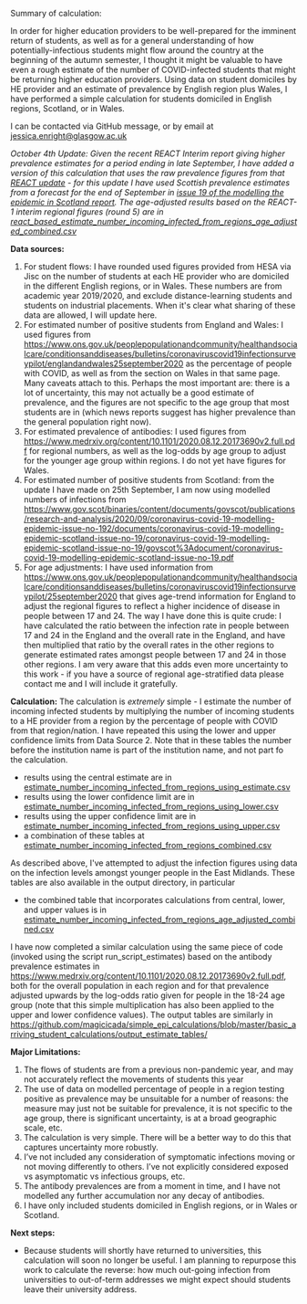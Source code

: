 Summary of calculation:

In order for higher education providers to be well-prepared for the imminent return of students, as well as for a general understanding of how potentially-infectious students might flow around the country at the beginning of the autumn semester, I thought it might be valuable to have even a rough estimate of the number of COVID-infected students that might be returning higher education providers.  Using data on student domiciles by HE provider and an estimate of prevalence by English region plus Wales, I have performed a simple calculation for students domiciled in English regions, Scotland, or in Wales. 

I can be contacted via GitHub message, or by email at jessica.enright@glasgow.ac.uk

*October 4th Update: Given the recent REACT Interim report giving higher prevalence estimates for a period ending in late September, I have added a version of this calculation that uses the raw prevalence figures from that [REACT update](https://www.imperial.ac.uk/media/imperial-college/institute-of-global-health-innovation/REACT1_12345_Interim-(1).pdf) - for this update I have used Scottish prevalence estimates from a forecast for the end of September in [issue 19 of the modelling the epidemic in Scotland report](https://www.gov.scot/publications/coronavirus-covid-19-modelling-epidemic-issue-no-19/).  The age-adjusted results based on the REACT-1 interim regional figures (round 5) are in [react_based_estimate_number_incoming_infected_from_regions_age_adjusted_combined.csv](https://github.com/magicicada/simple_epi_calculations/blob/master/basic_arriving_student_calculations/output_estimate_tables/react_based_estimate_number_incoming_infected_from_regions_age_adjusted_combined.csv)*



**Data sources:**

1. For student flows:  I have rounded used figures provided from HESA via Jisc on the number of students at each HE provider who are domiciled in the different English regions, or in Wales.  These numbers are from academic year 2019/2020, and exclude distance-learning students and students on industrial placements.  When it's clear what sharing of these data are allowed, I will update here.  
2. For estimated number of positive students from England and Wales:  I used figures from https://www.ons.gov.uk/peoplepopulationandcommunity/healthandsocialcare/conditionsanddiseases/bulletins/coronaviruscovid19infectionsurveypilot/englandandwales25september2020 as the percentage of people with COVID, as well as from the section on Wales in that same page.  Many caveats attach to this. Perhaps the most important are: there is a lot of uncertainty, this may not actually be a good estimate of prevalence, and the figures are not specific to the age group that most students are in (which news reports suggest has higher prevalence than the general population right now).
3. For estimated prevalence of antibodies: I used figures from https://www.medrxiv.org/content/10.1101/2020.08.12.20173690v2.full.pdf for regional numbers, as well as the log-odds by age group to adjust for the younger age group within regions.  I do not yet have figures for Wales.
4. For estimated number of positive students from Scotland: from the update I have made on 25th September, I am now using modelled numbers of infections from https://www.gov.scot/binaries/content/documents/govscot/publications/research-and-analysis/2020/09/coronavirus-covid-19-modelling-epidemic-issue-no-192/documents/coronavirus-covid-19-modelling-epidemic-scotland-issue-no-19/coronavirus-covid-19-modelling-epidemic-scotland-issue-no-19/govscot%3Adocument/coronavirus-covid-19-modelling-epidemic-scotland-issue-no-19.pdf
5. For age adjustments: I have used information from https://www.ons.gov.uk/peoplepopulationandcommunity/healthandsocialcare/conditionsanddiseases/bulletins/coronaviruscovid19infectionsurveypilot/25september2020 that gives age-trend information for England to adjust the regional figures to reflect a higher incidence of disease in people between 17 and 24.  The way I have done this is quite crude: I have calculated the ratio between the infection rate in people between 17 and 24 in the England and the overall rate in the England, and have then multiplied that ratio by the overall rates in the other regions to generate estimated rates amongst people between 17 and 24 in those other regions.  I am very aware that this adds even more uncertainty to this work - if you have a source of regional age-stratified data please contact me and I will include it gratefully.

**Calculation:**
The calculation is *extremely* simple - I estimate the number of incoming infected students by multiplying the number of incoming students to a HE provider from a region by the percentage of people with COVID from that region/nation.  I have repeated this using the lower and upper confidence limits from Data Source 2.   Note that in these tables the number before the institution name is part of the institution name, and not part fo the calculation.  

- results using the central estimate are in [estimate_number_incoming_infected_from_regions_using_estimate.csv](https://github.com/magicicada/simple_epi_calculations/blob/master/basic_arriving_student_calculations/output_estimate_tables/estimate_number_incoming_infected_from_regions_using_estimate.csv)
- results using the lower confidence limit are in [estimate_number_incoming_infected_from_regions_using_lower.csv](https://github.com/magicicada/simple_epi_calculations/blob/master/basic_arriving_student_calculations/output_estimate_tables/estimate_number_incoming_infected_from_regions_using_lower.csv)
- results using the upper confidence limit are in  [estimate_number_incoming_infected_from_regions_using_upper.csv](https://github.com/magicicada/simple_epi_calculations/blob/master/basic_arriving_student_calculations/output_estimate_tables/estimate_number_incoming_infected_from_regions_using_upper.csv)
- a combination of these tables at [estimate_number_incoming_infected_from_regions_combined.csv](https://github.com/magicicada/simple_epi_calculations/blob/master/basic_arriving_student_calculations/output_estimate_tables/estimate_number_incoming_infected_from_regions_combined.csv)

As described above, I've attempted to adjust the infection figures using data on the infection levels amongst younger people in the East Midlands.  These tables are also available in the output directory, in particular 
- the combined table that incorporates calculations from central, lower, and upper values is in [estimate_number_incoming_infected_from_regions_age_adjusted_combined.csv](https://github.com/magicicada/simple_epi_calculations/blob/master/basic_arriving_student_calculations/output_estimate_tables/estimate_number_incoming_infected_from_regions_age_adjusted_combined.csv)


I have now completed a similar calculation using the same piece of code (invoked using the script run_script_estimates) based on the antibody prevalence estimates in https://www.medrxiv.org/content/10.1101/2020.08.12.20173690v2.full.pdf, both for the overall population in each region and for that prevalence adjusted upwards by the log-odds ratio given for people in the 18-24 age group (note that this simple multiplication has also been applied to the upper and lower confidence values).  The output tables are similarly in https://github.com/magicicada/simple_epi_calculations/blob/master/basic_arriving_student_calculations/output_estimate_tables/

**Major Limitations:**

1. The flows of students are from a previous non-pandemic year, and may not accurately reflect the movements of students this year
2. The use of data on modelled percentage of people in a region testing positive as prevalence may be unsuitable for a number of reasons: the measure may just not be suitable for prevalence, it is not specific to the age group, there is significant uncertainty, is at a broad geographic scale, etc. 
3. The calculation is very simple.  There will be a better way to do this that captures uncertainty more robustly.
4. I’ve not included any consideration of symptomatic infections moving or not moving differently to others.  I’ve not explicitly considered exposed vs asymptomatic vs infectious groups, etc.  
5. The antibody prevalences are from a moment in time, and I have not modelled any further accumulation nor any decay of antibodies. 
6. I have only included students domiciled in English regions, or in Wales or Scotland.


**Next steps:**

- Because students will shortly have returned to universities, this calculation will soon no longer be useful.  I am planning to repurpose this work to calculate the reverse: how much out-going infection from universities to out-of-term addresses we might expect should students leave their university address.  
